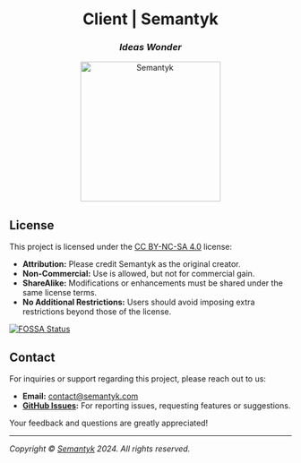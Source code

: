 [//]: # (
\ ––––––––––––––––––––––––––––––––––––––––––––––––––––––––––––––––––––––––––––––
\ # `README.md`
\ client | Semantyk
\ 
\ This is the main README file for the client project.
\
\ Created: Nov 28, 2023
\ Modified: Jul 5, 2024
\
\ Author: Semantyk Team
\ Maintainer: Daniel Bakas <https://id.danielbakas.com>
\
\ Copyright © Semantyk 2024. All rights reserved.
\ ––––––––––––––––––––––––––––––––––––––––––––––––––––––––––––––––––––––––––––––
)

<h1 align='center'>Client | Semantyk</h1>
<h3 align='center'><i>Ideas Wonder</i></h3>
<p align='center'>
  <picture>
    <source srcset="https://www.semantyk.com/icon-dark.png" media="
(prefers-color-scheme: dark)" />
    <source srcset="https://www.semantyk.com/icon-light.png" media="
(prefers-color-scheme: light)" />
    <img src="https://www.semantyk.com/icon-light.png" alt="Semantyk" 
width="250" />
  </picture>
</p>

## License

This project is licensed under
the [CC BY-NC-SA 4.0](https://creativecommons.org/licenses/by-nc-sa/4.0/)
license:

* **Attribution:** Please credit Semantyk as the original creator.
* **Non-Commercial:** Use is allowed, but not for commercial gain.
* **ShareAlike:** Modifications or enhancements must be shared under the same
  license terms.
* **No Additional Restrictions:** Users should avoid imposing extra restrictions
  beyond those of the license.

[![FOSSA Status](https://app.fossa.com/api/projects/git%2Bgithub.com%2Fsemantyk%2Fclient.svg?type=large&issueType=license)](https://app.fossa.com/projects/git%2Bgithub.com%2Fsemantyk%2Fclient?ref=badge_large&issueType=license)

## Contact

For inquiries or support regarding this project, please reach out to us:

- **Email:** [contact@semantyk.com](mailto:contact@semantyk.com)
- **[GitHub Issues](https://github.com/semantyk/client/issues):** For reporting
  issues, requesting features or suggestions.

Your feedback and questions are greatly appreciated!

---
<i>Copyright © <a href="https://www.semantyk.com">Semantyk</a> 2024. All rights
reserved.</i>
